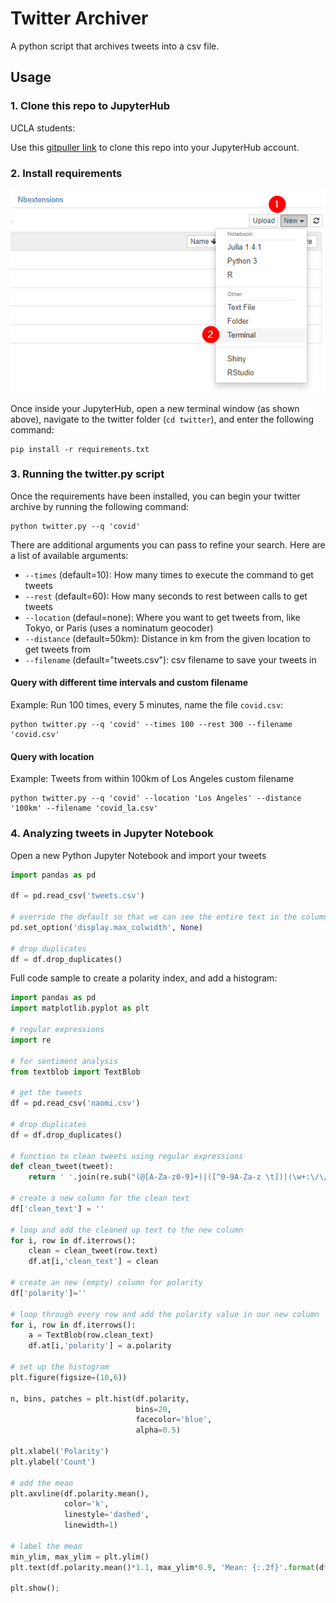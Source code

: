 # Twitter Archiver

A python script that archives tweets into a csv file.

## Usage

### 1. Clone this repo to JupyterHub

UCLA students:

Use this [gitpuller link](https://jupyter.idre.ucla.edu/hub/user-redirect/git-pull?repo=https%3A%2F%2Fgithub.com%2Fyohman%2Ftwitter&urlpath=tree%2Ftwitter%2F&branch=master) to clone this repo into your JupyterHub account.

### 2. Install requirements

![terminal](images/terminal.png)

Once inside your JupyterHub, open a new terminal window (as shown above), navigate to the twitter folder (`cd twitter`), and enter the following command:

```
pip install -r requirements.txt
```
### 3. Running the twitter.py script

Once the requirements have been installed, you can begin your twitter archive by running the following command:

```console
python twitter.py --q 'covid'
```

There are additional arguments you can pass to refine your search. Here are a list of available arguments:

- `--times` (default=10): How many times to execute the command to get tweets
- `--rest` (default=60): How many seconds to rest between calls to get tweets
- `--location` (defaul=none): Where you want to get tweets from, like Tokyo, or Paris (uses a nominatum geocoder)
- `--distance` (default=50km): Distance in km from the given location to get tweets from
- `--filename` (default="tweets.csv"): csv filename to save your tweets in

#### Query with different time intervals and custom filename

Example: Run 100 times, every 5 minutes, name the file `covid.csv`:

```console
python twitter.py --q 'covid' --times 100 --rest 300 --filename 'covid.csv'
```

#### Query with location

Example: Tweets from within 100km of Los Angeles custom filename

```console
python twitter.py --q 'covid' --location 'Los Angeles' --distance '100km' --filename 'covid_la.csv'
```

### 4. Analyzing tweets in Jupyter Notebook

Open a new Python Jupyter Notebook and import your tweets

```python
import pandas as pd

df = pd.read_csv('tweets.csv')

# override the default so that we can see the entire text in the column
pd.set_option('display.max_colwidth', None)

# drop duplicates
df = df.drop_duplicates()

```

Full code sample to create a polarity index, and add a histogram:

```python
import pandas as pd
import matplotlib.pyplot as plt

# regular expressions
import re

# for sentiment analysis
from textblob import TextBlob

# get the tweets
df = pd.read_csv('naomi.csv')

# drop duplicates
df = df.drop_duplicates()

# function to clean tweets using regular expressions
def clean_tweet(tweet):
    return ' '.join(re.sub("(@[A-Za-z0-9]+)|([^0-9A-Za-z \t])|(\w+:\/\/\S+)", "", tweet).split())

# create a new column for the clean text
df['clean_text'] = ''

# loop and add the cleaned up text to the new column
for i, row in df.iterrows():
    clean = clean_tweet(row.text)
    df.at[i,'clean_text'] = clean
    
# create an new (empty) column for polarity
df['polarity']=''

# loop through every row and add the polarity value in our new column
for i, row in df.iterrows():
    a = TextBlob(row.clean_text)
    df.at[i,'polarity'] = a.polarity

# set up the histogram
plt.figure(figsize=(10,6))

n, bins, patches = plt.hist(df.polarity, 
                            bins=20, 
                            facecolor='blue', 
                            alpha=0.5)

plt.xlabel('Polarity')
plt.ylabel('Count')

# add the mean
plt.axvline(df.polarity.mean(), 
            color='k', 
            linestyle='dashed', 
            linewidth=1)

# label the mean
min_ylim, max_ylim = plt.ylim()
plt.text(df.polarity.mean()*1.1, max_ylim*0.9, 'Mean: {:.2f}'.format(df.polarity.mean()))

plt.show();
```

